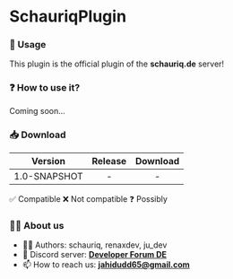 # SchauriqPlugin

### 🙌 Usage

This plugin is the official plugin of the **schauriq.de** server!

### ❓ How to use it?

Coming soon...

### 📥 Download

|  Version 		|  	Release 		| Download
|-------------|:-------------:|:-------------:|
|   1.0-SNAPSHOT		|   	- 				|  	-

✅ Compatible ❌ Not compatible ❓ Possibly

### 👨‍💻 About us

- 👨‍💻	Authors: 	schauriq, renaxdev, ju_dev
- 👾 Discord server: **[Developer Forum DE](https://discord.gg/urvsvPqQ3T)**
- 📫 How to reach us: **[jahidudd65@gmail.com](mailto:jahidudd65@gmail.com)**
